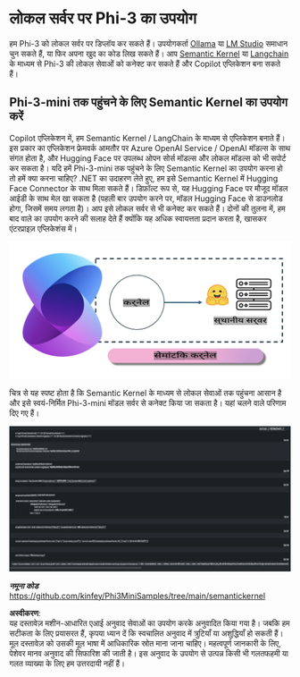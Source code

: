 # **लोकल सर्वर पर Phi-3 का उपयोग**

हम Phi-3 को लोकल सर्वर पर डिप्लॉय कर सकते हैं। उपयोगकर्ता [Ollama](https://ollama.com) या [LM Studio](https://llamaedge.com) समाधान चुन सकते हैं, या फिर अपना खुद का कोड लिख सकते हैं। आप [Semantic Kernel](https://github.com/microsoft/semantic-kernel?WT.mc_id=aiml-138114-kinfeylo) या [Langchain](https://www.langchain.com/) के माध्यम से Phi-3 की लोकल सेवाओं को कनेक्ट कर सकते हैं और Copilot एप्लिकेशन बना सकते हैं।  

## **Phi-3-mini तक पहुंचने के लिए Semantic Kernel का उपयोग करें**

Copilot एप्लिकेशन में, हम Semantic Kernel / LangChain के माध्यम से एप्लिकेशन बनाते हैं। इस प्रकार का एप्लिकेशन फ्रेमवर्क आमतौर पर Azure OpenAI Service / OpenAI मॉडल्स के साथ संगत होता है, और Hugging Face पर उपलब्ध ओपन सोर्स मॉडल्स और लोकल मॉडल्स को भी सपोर्ट कर सकता है। यदि हमें Phi-3-mini तक पहुंचने के लिए Semantic Kernel का उपयोग करना हो तो हमें क्या करना चाहिए? .NET का उदाहरण लेते हुए, हम इसे Semantic Kernel में Hugging Face Connector के साथ मिला सकते हैं। डिफ़ॉल्ट रूप से, यह Hugging Face पर मौजूद मॉडल आईडी के साथ मेल खा सकता है (पहली बार उपयोग करने पर, मॉडल Hugging Face से डाउनलोड होगा, जिसमें समय लगता है)। आप इसे लोकल सर्वर से भी कनेक्ट कर सकते हैं। दोनों की तुलना में, हम बाद वाले का उपयोग करने की सलाह देते हैं क्योंकि यह अधिक स्वायत्तता प्रदान करता है, खासकर एंटरप्राइज़ एप्लिकेशंस में।  

![sk](../../../../../translated_images/sk.c244b32f4811c6f0938b9e95b0b2f4b28105bff6495bdc3b24cd42b3e3e89bb9.hi.png)  

चित्र से यह स्पष्ट होता है कि Semantic Kernel के माध्यम से लोकल सेवाओं तक पहुंचना आसान है और इसे स्वयं-निर्मित Phi-3-mini मॉडल सर्वर से कनेक्ट किया जा सकता है। यहां चलने वाले परिणाम दिए गए हैं।  

![skrun](../../../../../translated_images/skrun.fb7a635a22ae8b7919d6e15c0eb27262526ed69728c5a1d2773a97d4562657c7.hi.png)  

***नमूना कोड*** https://github.com/kinfey/Phi3MiniSamples/tree/main/semantickernel  

**अस्वीकरण**:  
यह दस्तावेज़ मशीन-आधारित एआई अनुवाद सेवाओं का उपयोग करके अनुवादित किया गया है। जबकि हम सटीकता के लिए प्रयासरत हैं, कृपया ध्यान दें कि स्वचालित अनुवाद में त्रुटियाँ या अशुद्धियाँ हो सकती हैं। मूल दस्तावेज़ को उसकी मूल भाषा में आधिकारिक स्रोत माना जाना चाहिए। महत्वपूर्ण जानकारी के लिए, पेशेवर मानव अनुवाद की सिफारिश की जाती है। इस अनुवाद के उपयोग से उत्पन्न किसी भी गलतफहमी या गलत व्याख्या के लिए हम उत्तरदायी नहीं हैं।